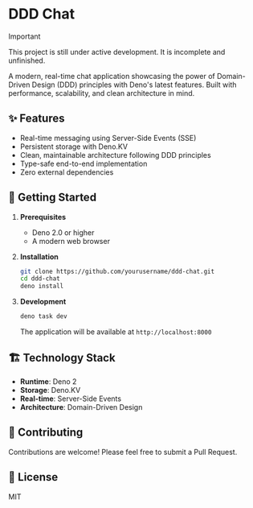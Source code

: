 # DDD Chat

> [!IMPORTANT]
> This project is still under active development. It is incomplete and
> unfinished.

A modern, real-time chat application showcasing the power of Domain-Driven
Design (DDD) principles with Deno's latest features. Built with performance,
scalability, and clean architecture in mind.

## ✨ Features

- Real-time messaging using Server-Side Events (SSE)
- Persistent storage with Deno.KV
- Clean, maintainable architecture following DDD principles
- Type-safe end-to-end implementation
- Zero external dependencies

## 🚀 Getting Started

1. **Prerequisites**
   - Deno 2.0 or higher
   - A modern web browser

2. **Installation**

   ```bash
   git clone https://github.com/yourusername/ddd-chat.git
   cd ddd-chat
   deno install
   ```

3. **Development**

   ```bash
   deno task dev
   ```

   The application will be available at `http://localhost:8000`

## 🏗️ Technology Stack

- **Runtime**: Deno 2
- **Storage**: Deno.KV
- **Real-time**: Server-Side Events
- **Architecture**: Domain-Driven Design

## 🤝 Contributing

Contributions are welcome! Please feel free to submit a Pull Request.

## 📝 License

MIT

